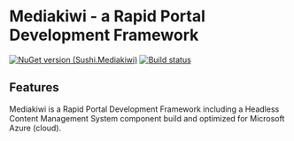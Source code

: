 # Mediakiwi - a Rapid Portal Development Framework
[![NuGet version (Sushi.Mediakiwi)](https://img.shields.io/nuget/v/Sushi.Mediakiwi.svg?style=flat-square)](https://www.nuget.org/packages/Sushi.Mediakiwi/)
[![Build status](https://dev.azure.com/supershift/Mediakiwi/_apis/build/status/Sushi.Mediakiwi)](https://dev.azure.com/supershift/Mediakiwi/_build?definitionId=96)
## Features
Mediakiwi is a Rapid Portal Development Framework including a Headless Content Management System component build and optimized for Microsoft Azure (cloud).
